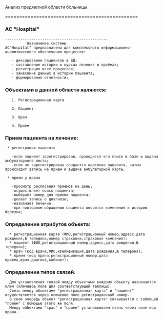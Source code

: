 ﻿   Анализ предметной области больницы

   ===============================================
      
###            АС "Hospital"
       
    -----------------------------------------------
              Назначение системы
    АС"Hospital" предназначена для комплексного информационно-аналитического обеспечения процессов:

       - фиксирование пациентов в БД;
       - составление истории о курсах лечения и приёмах;
       - регистрация всех процессов;
       - занесение данных в историю пациента;
       - формирования отчетности;


### Объектами в данной области являются:
  
       1. Регистрационная карта

       2. Пациент

       3. Врач

       4. Прием
    
### Прием пациента на лечение:
     
     * регистрация пациента 

       -если пациент зарегистрирован, проводится его поиск в базе и выдача амбулаторного листа;
       -если не зарегистрирован создается карточка пациента, затем происходит запись на прием и выдача амбулаторной карты;

     * прием у врача

       -просмотр расписания приемов на день; 
       -осуществляет поиск пациента;
       -выбирает номер для приема пациента;
       -делает запись о диагнозе;
       -назначает лечение;
       -при повторном обращении пациента вносятся изменения в историю болезни;

### Определение атрибутов объекта:
     
      * регистрационная карта (ФИО,регистрационный номер,адресс,дата рождения,№ телефона,номер страховки,страховая компания);
      * пациент (ФИО,регистрационный номер,адресс,дата рождения,№ телефона);
      * врач (код врача,ФИО,квалификация,дата рождения,№ телефона);
      * прием (код врача,регистрационный номер,дата приема,врач,диагноз,кабинет);
    
### Определение типов связей.
      
      Для установления связей между объектами каждому объекту назначается ключ (ключевое поле для соответствующей таблицы).
      Связь между объектами "регистрационная карта" и "пациент" осуществляется через ключевое поле регистрационный номер.
      В свою очередь объект "регистрационная карта" связывается с таблицей "прием" с помощью этого же поля.
      Между обЪектами "врач" и "прием" устанавливаем связь через поле код врача.
 
        